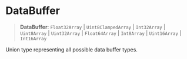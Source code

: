 # DataBuffer

> **DataBuffer**: `Float32Array` \| `Uint8ClampedArray` \| `Int32Array` \| `Uint8Array` \| `Uint32Array` \| `Float64Array` \| `Int8Array` \| `Uint16Array` \| `Int16Array`

Union type representing all possible data buffer types.
